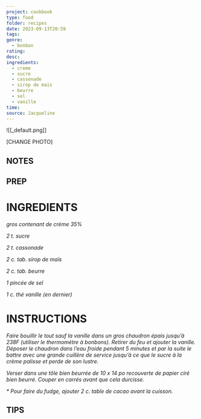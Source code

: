 ```yaml
---
project: cookbook
type: food
folder: recipes
date: 2023-09-13T20:59
tags: 
genre:
  - bonbon
rating: 
desc: 
ingredients:
  - creme
  - sucre
  - cassonade
  - sirop de mais
  - beurre
  - sel
  - vanille
time: 
source: Jacqueline
---
```


![[_default.png]]

[CHANGE PHOTO]


## NOTES




## PREP


# INGREDIENTS

_gros contenant de crème 35%_

_2 t. sucre_

_2 t. cassonade_

_2 c. tab. sirop de maïs_

_2 c. tab. beurre_

_1 pincée de sel_

_1 c. thé vanille (en dernier)_



# INSTRUCTIONS

_Faire bouillir le tout sauf la vanille dans un_
_gros chaudron épais jusqu’à 238F (utiliser le_
_thermomètre à bonbons). Retirer du feu et ajouter_
_la vanille. Déposer le chaudron dans l’eau_
_froide pendant 5 minutes et par la suite le_
_battre avec une grande cuillère de service_
_jusqu’à ce que le sucre à la crème palisse et_
_perde de son lustre._

_Verser dans une tôle bien beurrée de 10 x_
_14 po recouverte de papier ciré bien beurré._
_Couper en carrés avant que cela durcisse._

_* Pour faire du fudge, ajouter 2 c. table de_
_cacao avant la cuisson._




## TIPS



